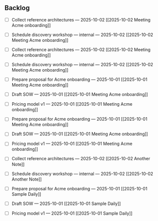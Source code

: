 

## Backlog

- [ ] Collect reference architectures — 2025-10-02 [[2025-10-02 Meeting Acme onboarding]]
- [ ] Schedule discovery workshop — internal — 2025-10-02 [[2025-10-02 Meeting Acme onboarding]]
- [ ] Collect reference architectures — 2025-10-02 [[2025-10-02 Meeting Acme onboarding]]
- [ ] Schedule discovery workshop — internal — 2025-10-02 [[2025-10-02 Meeting Acme onboarding]]

- [ ] Prepare proposal for Acme onboarding — 2025-10-01 [[2025-10-01 Meeting Acme onboarding]]
- [ ] Draft SOW — 2025-10-01 [[2025-10-01 Meeting Acme onboarding]]
- [ ] Pricing model v1 — 2025-10-01 [[2025-10-01 Meeting Acme onboarding]]
- [ ] Prepare proposal for Acme onboarding — 2025-10-01 [[2025-10-01 Meeting Acme onboarding]]
- [ ] Draft SOW — 2025-10-01 [[2025-10-01 Meeting Acme onboarding]]
- [ ] Pricing model v1 — 2025-10-01 [[2025-10-01 Meeting Acme onboarding]]

- [ ] Collect reference architectures — 2025-10-02 [[2025-10-02 Another Note]]
- [ ] Schedule discovery workshop — internal — 2025-10-02 [[2025-10-02 Another Note]]

- [ ] Prepare proposal for Acme onboarding — 2025-10-01 [[2025-10-01 Sample Daily]]
- [ ] Draft SOW — 2025-10-01 [[2025-10-01 Sample Daily]]
- [ ] Pricing model v1 — 2025-10-01 [[2025-10-01 Sample Daily]]
